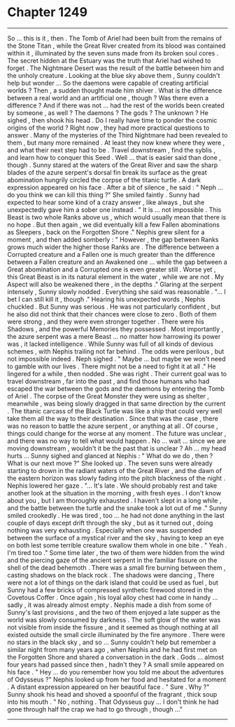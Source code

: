 
# Chapter 1249


---

So ... this is it , then .
The Tomb of Ariel had been built from the remains of the Stone Titan , while the Great River created from its blood was contained within it , illuminated by the seven suns made from its broken soul cores .
The secret hidden at the Estuary was the truth that Ariel had wished to forget . The Nightmare Desert was the result of the battle between him and the unholy creature .
Looking at the blue sky above them , Sunny couldn't help but wonder ...
So the daemons were capable of creating artificial worlds ?
Then , a sudden thought made him shiver .
What is the difference between a real world and an artificial one , though ?
Was there even a difference ? And if there was not ... had the rest of the worlds been created by someone , as well ? The daemons ? The gods ? The unknown ?
He sighed , then shook his head .
Do I really have time to ponder the cosmic origins of the world ?
Right now , they had more practical questions to answer . Many of the mysteries of the Third Nightmare had been revealed to them , but many more remained . At least they now knew where they were , and what their next step had to be .
Travel downstream , find the syblis , and learn how to conquer this Seed .
Well ... that is easier said than done , though .
Sunny stared at the waters of the Great River and saw the sharp blades of the azure serpent's dorsal fin break its surface as the great abomination hungrily circled the corpse of the titanic turtle .
A dark expression appeared on his face .
After a bit of silence , he said : " Neph ... do you think we can kill this thing ?"
She smiled faintly . Sunny had expected to hear some kind of a crazy answer , like always , but she unexpectedly gave him a sober one instead .
" It is ... not impossible . This Beast is two whole Ranks above us , which would usually mean that there is no hope . But then again , we did eventually kill a few Fallen abominations as Sleepers , back on the Forgotten Shore ."
Nephis grew silent for a moment , and then added somberly : " However , the gap between Ranks grows much wider the higher those Ranks are . The difference between a Corrupted creature and a Fallen one is much greater than the difference between a Fallen creature and an Awakened one ... while the gap between a Great abomination and a Corrupted one is even greater still . Worse yet , this Great Beast is in its natural element in the water , while we are not . My Aspect will also be weakened there , in the depths ."
Glaring at the serpent intensely , Sunny slowly nodded . Everything she said was reasonable .
"... I bet I can still kill it , though ."
Hearing his unexpected words , Nephis chuckled .
But Sunny was serious . He was not particularly confident , but he also did not think that their chances were close to zero . Both of them were strong , and they were even stronger together . There were his Shadows , and the powerful Memories they possessed . Most importantly , the azure serpent was a mere Beast ... no matter how harrowing its power was , it lacked intelligence .
While Sunny was full of all kinds of devious schemes , with Nephis trailing not far behind .
The odds were perilous , but not impossible indeed .
Neph sighed . " Maybe ... but maybe we won't need to gamble with our lives . There might not be a need to fight it at all ."
He lingered for a while , then nodded .
She was right . Their current goal was to travel downstream , far into the past , and find those humans who had escaped the war between the gods and the daemons by entering the Tomb of Ariel .
The corpse of the Great Monster they were using as shelter , meanwhile , was being slowly dragged in that same direction by the current .
The titanic carcass of the Black Turtle was like a ship that could very well take them all the way to their destination . Since that was the case , there was no reason to battle the azure serpent , or anything at all .
Of course , things could change for the worse at any moment . The future was unclear , and there was no way to tell what would happen .
No ... wait ... since we are moving downstream , wouldn't it be the past that is unclear ? Ah ... my head hurts ...
Sunny sighed and glanced at Nephis : " What do we do , then ? What is our next move ?"
She looked up . The seven suns were already starting to drown in the radiant waters of the Great River , and the dawn of the eastern horizon was slowly fading into the pitch blackness of the night .
Nephis lowered her gaze .
"... It's late . We should probably rest and take another look at the situation in the morning , with fresh eyes . I don't know about you , but I am thoroughly exhausted . I haven't slept in a long while , and the battle between the turtle and the snake took a lot out of me ."
Sunny smiled crookedly .
He was tired , too ... he had not done anything in the last couple of days except drift through the sky , but as it turned out , doing nothing was very exhausting . Especially when one was suspended between the surface of a mystical river and the sky , having to keep an eye on both lest some terrible creature swallow them whole in one bite .
" Yeah . I'm tired too ."
Some time later , the two of them were hidden from the wind and the piercing gaze of the ancient serpent in the familiar fissure on the shell of the dead behemoth . There was a small fire burning between them , casting shadows on the black rock .
The shadows were dancing ,
There were not a lot of things on the dark island that could be used as fuel , but Sunny had a few bricks of compressed synthetic firewood stored in the Covetous Coffer . Once again , his loyal alloy chest had come in handy ... sadly , it was already almost empty .
Nephis made a dish from some of Sunny's last provisions , and the two of them enjoyed a late supper as the world was slowly consumed by darkness . The soft glow of the water was not visible from inside the fissure , and it seemed as though nothing at all existed outside the small circle illuminated by the fire anymore .
There were no stars in the black sky , and so ...
Sunny couldn't help but remember a similar night from many years ago , when Nephis and he had first met on the Forgotten Shore and shared a conversation in the dark .
Gods ... almost four years had passed since then , hadn't they ?
A small smile appeared on his face .
" Hey ... do you remember how you told me about the adventures of Odysseus ?"
Nephis looked up from her food and hesitated for a moment . A distant expression appeared on her beautiful face .
" Sure . Why ?"
Sunny shook his head and shoved a spoonful of the fragrant , thick soup into his mouth .
" No , nothing . That Odysseus guy ... I don't think he had gone through half the crap we had to go through , though ..."

---

